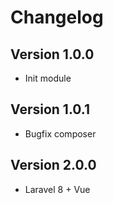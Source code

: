 # Changelog

## Version 1.0.0
- Init module

## Version 1.0.1
- Bugfix composer

## Version 2.0.0
- Laravel 8 + Vue